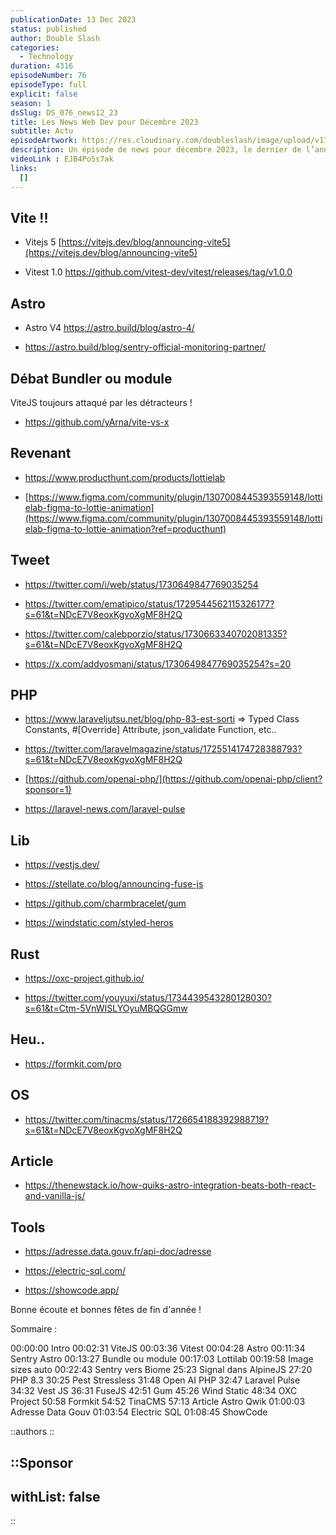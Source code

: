 ```yaml
---
publicationDate: 13 Dec 2023
status: published
author: Double Slash
categories:
  - Technology
duration: 4316
episodeNumber: 76
episodeType: full
explicit: false
season: 1
dsSlug: DS_076_news12_23
title: Les News Web Dev pour Décembre 2023
subtitle: Actu
episodeArtwork: https://res.cloudinary.com/doubleslash/image/upload/v1702466435/episode/ART_76_news12_23_elckdx.png
description: Un épisode de news pour décembre 2023, le dernier de l’année 2023. Nous évoquons dans cet épisode les dernières sorties, Vite JS, Astro, PHP. Nous parlons des écosystèmes JS et PHP. Vous retrouverez également des articles et outils à utiliser au quotidien pour vos développements.
videoLink : EJB4Po5s7ak
links:
  []
---
```


## Vite !!

- Vitejs 5 [https://vitejs.dev/blog/announcing-vite5](https://vitejs.dev/blog/announcing-vite5)

- Vitest 1.0 https://github.com/vitest-dev/vitest/releases/tag/v1.0.0

## Astro

- Astro V4 https://astro.build/blog/astro-4/

- https://astro.build/blog/sentry-official-monitoring-partner/

## Débat Bundler ou module
ViteJS toujours attaqué par les détracteurs !

- https://github.com/yArna/vite-vs-x

## Revenant

- https://www.producthunt.com/products/lottielab 

- [https://www.figma.com/community/plugin/1307008445393559148/lottielab-figma-to-lottie-animation](https://www.figma.com/community/plugin/1307008445393559148/lottielab-figma-to-lottie-animation?ref=producthunt)

## Tweet

- https://twitter.com/i/web/status/1730649847769035254

- https://twitter.com/ematipico/status/1729544562115326177?s=61&t=NDcE7V8eoxKgvoXgMF8H2Q

- https://twitter.com/calebporzio/status/1730663340702081335?s=61&t=NDcE7V8eoxKgvoXgMF8H2Q

- https://x.com/addyosmani/status/1730649847769035254?s=20

## PHP

- https://www.laraveljutsu.net/blog/php-83-est-sorti ⇒ Typed Class Constants, #[Override] Attribute, json_validate Function, etc..

- https://twitter.com/laravelmagazine/status/1725514174728388793?s=61&t=NDcE7V8eoxKgvoXgMF8H2Q

- [https://github.com/openai-php/](https://github.com/openai-php/client?sponsor=1)

- https://laravel-news.com/laravel-pulse

## Lib

- https://vestjs.dev/

- https://stellate.co/blog/announcing-fuse-js

- https://github.com/charmbracelet/gum

- https://windstatic.com/styled-heros

## Rust

- https://oxc-project.github.io/

- https://twitter.com/youyuxi/status/1734439543280128030?s=61&t=Ctm-5VnWISLYOyuMBQGGmw

## Heu..

- https://formkit.com/pro

## OS

- https://twitter.com/tinacms/status/1726654188392988719?s=61&t=NDcE7V8eoxKgvoXgMF8H2Q

## Article

- https://thenewstack.io/how-quiks-astro-integration-beats-both-react-and-vanilla-js/

## Tools

- https://adresse.data.gouv.fr/api-doc/adresse

- https://electric-sql.com/

- https://showcode.app/

Bonne écoute et bonnes fêtes de fin d'année !

Sommaire :

00:00:00 Intro
00:02:31 ViteJS
00:03:36 Vitest
00:04:28 Astro
00:11:34 Sentry Astro
00:13:27 Bundle ou module
00:17:03 Lottilab
00:19:58 Image sizes auto
00:22:43 Sentry vers Biome
25:23 Signal dans AlpineJS
27:20 PHP 8.3
30:25 Pest Stressless
31:48 Open AI PHP
32:47 Laravel Pulse
34:32 Vest JS
36:31 FuseJS
42:51 Gum
45:26 Wind Static
48:34 OXC Project
50:58 Formkit
54:52 TinaCMS
57:13 Article Astro Qwik
01:00:03 Adresse Data Gouv
01:03:54 Electric SQL
01:08:45 ShowCode


::authors
::

::Sponsor
---
withList: false
---
::
